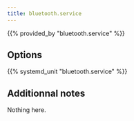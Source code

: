 ```yaml
---
title: bluetooth.service
---
```


{{% provided_by "bluetooth.service" %}}

## Options

{{% systemd_unit "bluetooth.service" %}}

## Additionnal notes

Nothing here.